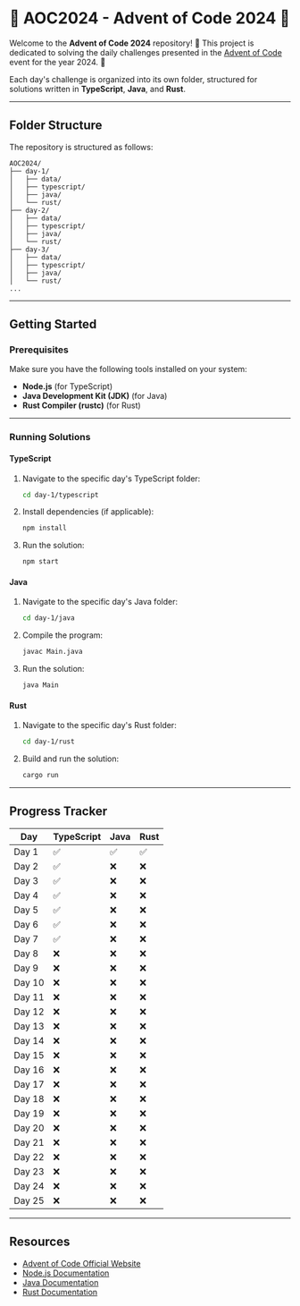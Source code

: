 # 🎄 AOC2024 - Advent of Code 2024 🎅

Welcome to the **Advent of Code 2024** repository! 🌟 This project is dedicated to solving the daily challenges presented in the [Advent of Code](https://adventofcode.com/) event for the year 2024. 🎁

Each day's challenge is organized into its own folder, structured for solutions written in **TypeScript**, **Java**, and **Rust**.

---

## Folder Structure

The repository is structured as follows:

```
AOC2024/
├── day-1/
│   ├── data/
│   ├── typescript/
│   ├── java/
│   └── rust/
├── day-2/
│   ├── data/
│   ├── typescript/
│   ├── java/
│   └── rust/
├── day-3/
│   ├── data/
│   ├── typescript/
│   ├── java/
│   └── rust/
...
```

---

## Getting Started

### Prerequisites
Make sure you have the following tools installed on your system:

- **Node.js** (for TypeScript)
- **Java Development Kit (JDK)** (for Java)
- **Rust Compiler (rustc)** (for Rust)

---

### Running Solutions

#### TypeScript
1. Navigate to the specific day's TypeScript folder:
   ```bash
   cd day-1/typescript
   ```
2. Install dependencies (if applicable):
   ```bash
   npm install
   ```
3. Run the solution:
   ```bash
   npm start
   ```

#### Java
1. Navigate to the specific day's Java folder:
   ```bash
   cd day-1/java
   ```
2. Compile the program:
   ```bash
   javac Main.java
   ```
3. Run the solution:
   ```bash
   java Main
   ```

#### Rust
1. Navigate to the specific day's Rust folder:
   ```bash
   cd day-1/rust
   ```
2. Build and run the solution:
   ```bash
   cargo run
   ```


---

## Progress Tracker

| Day  | TypeScript | Java | Rust |
|--------|-------------|------|------|
| Day 1  | ✅         | ✅   | ✅   |
| Day 2  | ✅         | ❌   | ❌   |
| Day 3  | ✅         | ❌   | ❌   |
| Day 4  | ✅         | ❌   | ❌   |
| Day 5  | ✅         | ❌   | ❌   |
| Day 6  | ✅         | ❌   | ❌   |
| Day 7  | ✅         | ❌   | ❌   |
| Day 8  | ❌         | ❌   | ❌   |
| Day 9  | ❌         | ❌   | ❌   |
| Day 10 | ❌         | ❌   | ❌   |
| Day 11 | ❌         | ❌   | ❌   |
| Day 12 | ❌         | ❌   | ❌   |
| Day 13 | ❌         | ❌   | ❌   |
| Day 14 | ❌         | ❌   | ❌   |
| Day 15 | ❌         | ❌   | ❌   |
| Day 16 | ❌         | ❌   | ❌   |
| Day 17 | ❌         | ❌   | ❌   |
| Day 18 | ❌         | ❌   | ❌   |
| Day 19 | ❌         | ❌   | ❌   |
| Day 20 | ❌         | ❌   | ❌   |
| Day 21 | ❌         | ❌   | ❌   |
| Day 22 | ❌         | ❌   | ❌   |
| Day 23 | ❌         | ❌   | ❌   |
| Day 24 | ❌         | ❌   | ❌   |
| Day 25 | ❌         | ❌   | ❌   |

---

## Resources

- [Advent of Code Official Website](https://adventofcode.com/)
- [Node.js Documentation](https://nodejs.org/)
- [Java Documentation](https://docs.oracle.com/javase/8/docs/)
- [Rust Documentation](https://doc.rust-lang.org/)
